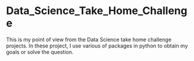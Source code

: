 # Data_Science_Take_Home_Challenge
This is my point of view from the Data Science take home challenge projects. 
In these project, I use various of packages in python to obtain my goals or solve the question. 
